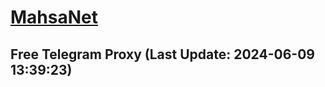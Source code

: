 
# [MahsaNet](https://t.me/mahsa_net)
## Free Telegram Proxy (Last Update: 2024-06-09 13:39:23)

    